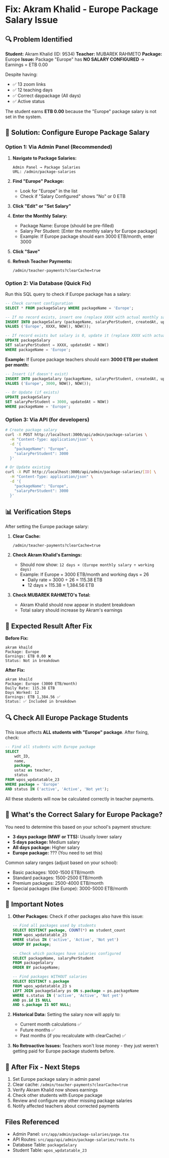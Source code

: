 # Fix: Akram Khalid - Europe Package Salary Issue

## 🔍 Problem Identified

**Student:** Akram Khalid (ID: 9534)
**Teacher:** MUBAREK RAHMETO
**Package:** Europe
**Issue:** Package "Europe" has **NO SALARY CONFIGURED** → Earnings = ETB 0.00

Despite having:

- ✅ 13 zoom links
- ✅ 12 teaching days
- ✅ Correct daypackage (All days)
- ✅ Active status

The student earns **ETB 0.00** because the "Europe" package salary is not set in the system.

## 🔧 Solution: Configure Europe Package Salary

### Option 1: Via Admin Panel (Recommended)

1. **Navigate to Package Salaries:**

   ```
   Admin Panel → Package Salaries
   URL: /admin/package-salaries
   ```

2. **Find "Europe" Package:**

   - Look for "Europe" in the list
   - Check if "Salary Configured" shows "No" or 0 ETB

3. **Click "Edit" or "Set Salary"**

4. **Enter the Monthly Salary:**

   - Package Name: Europe (should be pre-filled)
   - Salary Per Student: [Enter the monthly salary for Europe package]
   - Example: If Europe package should earn 3000 ETB/month, enter 3000

5. **Click "Save"**

6. **Refresh Teacher Payments:**
   ```
   /admin/teacher-payments?clearCache=true
   ```

### Option 2: Via Database (Quick Fix)

Run this SQL query to check if Europe package has a salary:

```sql
-- Check current configuration
SELECT * FROM packageSalary WHERE packageName = 'Europe';

-- If no record exists, insert one (replace XXXX with actual monthly salary)
INSERT INTO packageSalary (packageName, salaryPerStudent, createdAt, updatedAt)
VALUES ('Europe', XXXX, NOW(), NOW());

-- If record exists but salary is 0, update it (replace XXXX with actual monthly salary)
UPDATE packageSalary
SET salaryPerStudent = XXXX, updatedAt = NOW()
WHERE packageName = 'Europe';
```

**Example:** If Europe package teachers should earn **3000 ETB per student per month:**

```sql
-- Insert (if doesn't exist)
INSERT INTO packageSalary (packageName, salaryPerStudent, createdAt, updatedAt)
VALUES ('Europe', 3000, NOW(), NOW());

-- Or Update (if exists)
UPDATE packageSalary
SET salaryPerStudent = 3000, updatedAt = NOW()
WHERE packageName = 'Europe';
```

### Option 3: Via API (for developers)

```bash
# Create package salary
curl -X POST http://localhost:3000/api/admin/package-salaries \
  -H "Content-Type: application/json" \
  -d '{
    "packageName": "Europe",
    "salaryPerStudent": 3000
  }'

# Or Update existing
curl -X PUT http://localhost:3000/api/admin/package-salaries/[ID] \
  -H "Content-Type: application/json" \
  -d '{
    "packageName": "Europe",
    "salaryPerStudent": 3000
  }'
```

## 📊 Verification Steps

After setting the Europe package salary:

1. **Clear Cache:**

   ```
   /admin/teacher-payments?clearCache=true
   ```

2. **Check Akram Khalid's Earnings:**

   - Should now show: `12 days × (Europe monthly salary ÷ working days)`
   - Example: If Europe = 3000 ETB/month and working days = 26
     - Daily rate = 3000 ÷ 26 = 115.38 ETB
     - 12 days × 115.38 = 1,384.56 ETB

3. **Check MUBAREK RAHMETO's Total:**
   - Akram Khalid should now appear in student breakdown
   - Total salary should increase by Akram's earnings

## 🎯 Expected Result After Fix

**Before Fix:**

```
akram khaild
Package: Europe
Earnings: ETB 0.00 ❌
Status: Not in breakdown
```

**After Fix:**

```
akram khaild
Package: Europe (3000 ETB/month)
Daily Rate: 115.38 ETB
Days Worked: 12
Earnings: ETB 1,384.56 ✅
Status: ✅ Included in breakdown
```

## 🔍 Check All Europe Package Students

This issue affects **ALL students with "Europe" package**. After fixing, check:

```sql
-- Find all students with Europe package
SELECT
    wdt_ID,
    name,
    package,
    ustaz as teacher,
    status
FROM wpos_wpdatatable_23
WHERE package = 'Europe'
AND status IN ('active', 'Active', 'Not yet');
```

All these students will now be calculated correctly in teacher payments.

## 📝 What's the Correct Salary for Europe Package?

You need to determine this based on your school's payment structure:

- **3 days package (MWF or TTS):** Usually lower salary
- **5 days package:** Medium salary
- **All days package:** Higher salary
- **Europe package:** ??? (You need to set this)

Common salary ranges (adjust based on your school):

- Basic packages: 1000-1500 ETB/month
- Standard packages: 1500-2500 ETB/month
- Premium packages: 2500-4000 ETB/month
- Special packages (like Europe): 3000-5000 ETB/month

## 🚨 Important Notes

1. **Other Packages:** Check if other packages also have this issue:

   ```sql
   -- Find all packages used by students
   SELECT DISTINCT package, COUNT(*) as student_count
   FROM wpos_wpdatatable_23
   WHERE status IN ('active', 'Active', 'Not yet')
   GROUP BY package;

   -- Check which packages have salaries configured
   SELECT packageName, salaryPerStudent
   FROM packageSalary
   ORDER BY packageName;

   -- Find packages WITHOUT salaries
   SELECT DISTINCT s.package
   FROM wpos_wpdatatable_23 s
   LEFT JOIN packageSalary ps ON s.package = ps.packageName
   WHERE s.status IN ('active', 'Active', 'Not yet')
   AND ps.id IS NULL
   AND s.package IS NOT NULL;
   ```

2. **Historical Data:** Setting the salary now will apply to:

   - Current month calculations ✅
   - Future months ✅
   - Past months (if you recalculate with clearCache) ✅

3. **No Retroactive Issues:** Teachers won't lose money - they just weren't getting paid for Europe package students before.

## 🔄 After Fix - Next Steps

1. Set Europe package salary in admin panel
2. Clear cache: `/admin/teacher-payments?clearCache=true`
3. Verify Akram Khalid now shows earnings
4. Check other students with Europe package
5. Review and configure any other missing package salaries
6. Notify affected teachers about corrected payments

## Files Referenced

- Admin Panel: `src/app/admin/package-salaries/page.tsx`
- API Routes: `src/app/api/admin/package-salaries/route.ts`
- Database Table: `packageSalary`
- Student Table: `wpos_wpdatatable_23`
